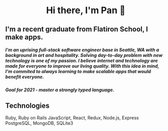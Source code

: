 <h1 align='center'> Hi there, I'm Pan 👋 </h1>
<p align='center'></p>

## I'm a recent graduate from Flatiron School, I make apps.

##### I'm an uprising full-stack software engineer base in Seattle, WA with a background in art and hospitality. Solving day-to-day problem with new technology is one of my passion. I believe internet and technology are made for everyone to improve our living quality. With this idea in mind, I'm commited to always learning to make scalable apps that would benefit everyone.
##### Goal for 2021 - master a strongly typed language.

## Technologies
Ruby, Ruby on Rails
JavaScript, React, Redux, Node.js, Express
PostgreSQL, MongoDB, SQLite3


<!--
**oopanpan/oopanpan** is a ✨ _special_ ✨ repository because its `README.md` (this file) appears on your GitHub profile.

Here are some ideas to get you started:

- 🔭 I’m currently working on ...
- 🌱 I’m currently learning ...
- 👯 I’m looking to collaborate on ...
- 🤔 I’m looking for help with ...
- 💬 Ask me about ...
- 📫 How to reach me: ...
- 😄 Pronouns: ...
- ⚡ Fun fact: ...
-->
